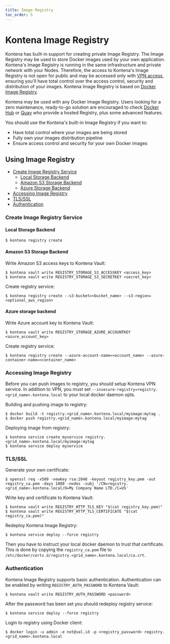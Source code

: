 ```yaml
---
title: Image Registry
toc_order: 5
---
```


# Kontena Image Registry

Kontena has built-in support for creating private Image Registry. The Image Registry may be used to store Docker images used by your own application. Kontena's Image Registry is running in the same infrastructure and private network with your Nodes. Therefore, the access to Kontena's Image Registry is not open for public and may be accessed only with [VPN access](vpn-access.md), ensuring you'll have total control over the access control, security and distribution of your images. Kontena Image Registry is based on [Docker Image Registry](https://docs.docker.com/registry/).

Kontena may be used with any Docker Image Registry. Users looking for a zero maintenance, ready-to-go solution are encouraged to check [Docker Hub](https://hub.docker.com/account/signup/) or [Quay](https://quay.io/) who provide a hosted Registry, plus some advanced features.

You should use the Kontena's built-in Image Registry if you want to:

* Have total control where your images are being stored
* Fully own your images distribution pipeline
* Ensure access control and security for your own Docker images


## Using Image Registry

* [Create Image Registry Service](image-registry#create-image-registry-service)
  * [Local Storage Backend](image-registry#local-storage-backend)
  * [Amazon S3 Storage Backend](image-registry#amazon-s3-storage-backend)
  * [Azure Storage Backend](image-registry#azure-storage-backend)
* [Accessing Image Registry](image-registry#accessing-image-registry)
* [TLS/SSL](image-registry#tls-ssl)
* [Authentication](image-registry#authentication)

### Create Image Registry Service

#### Local Storage Backend

```
$ kontena registry create
```

#### Amazon S3 Storage Backend

Write Amazon S3 access keys to Kontena Vault:

```
$ kontena vault write REGISTRY_STORAGE_S3_ACCESSKEY <access_key>
$ kontena vault write REGISTRY_STORAGE_S3_SECRETKEY <secret_key>
```

Create registry service:

```
$ kontena registry create --s3-bucket=<bucket_name> --s3-region=<optional_aws_region>
```

#### Azure storage backend

Write Azure account key to Kontena Vault:

```
$ kontena vault write REGISTRY_STORAGE_AZURE_ACCOUNTKEY <azure_account_key>
```

Create registry service:

```
$ kontena registry create --azure-account-name=<account_name> --azure-container-name=<container_name>
```

### Accessing Image Registry

Before you can push images to registry, you should setup Kontena VPN service. In addition to VPN, you must set `--insecure-registry=registry.<grid_name>.kontena.local` to your local docker daemon opts.

Building and pushing image to registry:

```
$ docker build -t registry.<grid_name>.kontena.local/myimage:mytag .
$ docker push registry.<grid_name>.kontena.local/myimage:mytag
```

Deploying image from registry:

```
$ kontena service create myservice registry.<grid_name>.kontena.local/myimage:mytag
$ kontena service deploy myservice
```

### TLS/SSL

Generate your own certificate:

```
$ openssl req -x509 -newkey rsa:2048 -keyout registry_key.pem -out registry_ca.pem -days 1080 -nodes -subj '/CN=registry.<grid_name>.kontena.local/O=My Company Name LTD./C=US'
```

Write key and certificate to Kontena Vault:

```
$ kontena vault write REGISTRY_HTTP_TLS_KEY "$(cat registry_key.pem)"
$ kontena vault write REGISTRY_HTTP_TLS_CERTIFICATE "$(cat registry_ca.pem)"
```

Redeploy Kontena Image Registry:

```
$ kontena service deploy --force registry
```

Then you have to instruct your local docker daemon to trust that certificate. This is done by copying the `registry_ca.pem` file to `/etc/docker/certs.d/registry.<grid_name>.kontena.local/ca.crt`.


### Authentication

Kontena Image Registry supports basic authentication. Authentication can be enabled by writing `REGISTRY_AUTH_PASSWORD` to Kontena Vault:

```
$ kontena vault write REGISTRY_AUTH_PASSWORD <password>
```

After the password has been set you should redeploy registry service:

```
$ kontena service deploy --force registry
```

Login to registry using Docker client:

```
$ docker login -u admin -e not@val.id -p <registry_password> registry.<grid_name>.kontena.local
```
